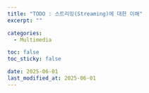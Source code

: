 ```yaml
---
title: "TODO : 스트리밍(Streaming)에 대한 이해"
excerpt: ""

categories:
  - Multimedia

toc: false
toc_sticky: false

date: 2025-06-01
last_modified_at: 2025-06-01
---
```


